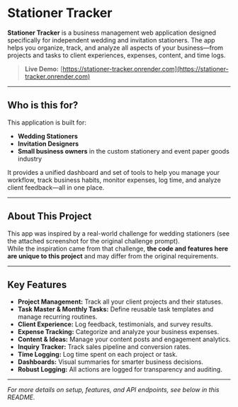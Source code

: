 # Stationer Tracker

**Stationer Tracker** is a business management web application designed specifically for independent wedding and invitation stationers. The app helps you organize, track, and analyze all aspects of your business—from projects and tasks to client experiences, expenses, content, and time logs.

> **Live Demo:** [https://stationer-tracker.onrender.com](https://stationer-tracker.onrender.com)

---

## Who is this for?

This application is built for:
- **Wedding Stationers**
- **Invitation Designers**
- **Small business owners** in the custom stationery and event paper goods industry

It provides a unified dashboard and set of tools to help you manage your workflow, track business habits, monitor expenses, log time, and analyze client feedback—all in one place.

---

## About This Project

This app was inspired by a real-world challenge for wedding stationers (see the attached screenshot for the original challenge prompt).  
While the inspiration came from that challenge, **the code and features here are unique to this project** and may differ from the original requirements.

---

## Key Features

- **Project Management:** Track all your client projects and their statuses.
- **Task Master & Monthly Tasks:** Define reusable task templates and manage recurring routines.
- **Client Experience:** Log feedback, testimonials, and survey results.
- **Expense Tracking:** Categorize and analyze your business expenses.
- **Content & Ideas:** Manage your content posts and engagement analytics.
- **Inquiry Tracker:** Track sales pipeline and conversion rates.
- **Time Logging:** Log time spent on each project or task.
- **Dashboards:** Visual summaries for smarter business decisions.
- **Robust Logging:** All actions are logged for transparency and auditing.

---

*For more details on setup, features, and API endpoints, see below in this README.*
